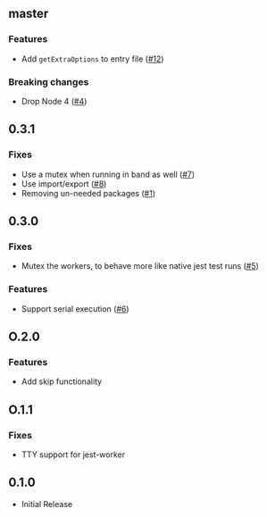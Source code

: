 ## master

### Features

* Add `getExtraOptions` to entry file ([#12](https://github.com/rogeliog/create-jest-runner/pull/12))

### Breaking changes

* Drop Node 4 ([#4](https://github.com/rogeliog/create-jest-runner/pull/4))

## 0.3.1

### Fixes

* Use a mutex when running in band as well ([#7](https://github.com/rogeliog/create-jest-runner/pull/7))
* Use import/export ([#8](https://github.com/rogeliog/create-jest-runner/pull/8))
* Removing un-needed packages ([#1](https://github.com/rogeliog/create-jest-runner/pull/1))

## 0.3.0

### Fixes

* Mutex the workers, to behave more like native jest test runs ([#5](https://github.com/rogeliog/create-jest-runner/pull/5))

### Features

* Support serial execution ([#6](https://github.com/rogeliog/create-jest-runner/pull/6))

## O.2.0

### Features

* Add skip functionality

## O.1.1

### Fixes

* TTY support for jest-worker

## 0.1.0

* Initial Release

